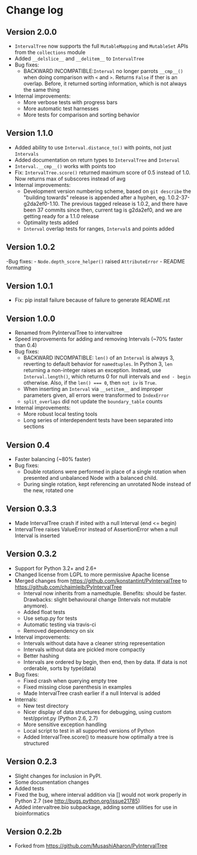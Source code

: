 Change log
==========

Version 2.0.0
-------------
- `IntervalTree` now supports the full `MutableMapping` and `MutableSet` APIs from the `collections` module
- Added `__delslice__` and `__delitem__` to `IntervalTree`
- Bug fixes:
    - BACKWARD INCOMPATIBLE:`Interval` no longer parrots `__cmp__()` when doing comparison with `<` and `>`. Returns `False` if ther is an overlap. Before, it returned sorting information, which is not always the same thing
- Internal improvements:
    - More verbose tests with progress bars
    - More automatic test harnesses
    - More tests for comparison and sorting behavior

Version 1.1.0
-------------
- Added ability to use `Interval.distance_to()` with points, not just `Intervals`
- Added documentation on return types to `IntervalTree` and `Interval`
- `Interval.__cmp__()` works with points too
- Fix: `IntervalTree.score()` returned maximum score of 0.5 instead of 1.0. Now returns max of subscores instead of avg
- Internal improvements:
    - Development version numbering scheme, based on `git describe` the "building towards" release is appended after a hyphen, eg. 1.0.2-37-g2da2ef0-1.10. The previous tagged release is 1.0.2, and there have been 37 commits since then, current tag is g2da2ef0, and we are getting ready for a 1.1.0 release
    - Optimality tests added
    - `Interval` overlap tests for ranges, `Interval`s and points added

Version 1.0.2
-------------
-Bug fixes:
    - `Node.depth_score_helper()` raised `AttributeError`
    - README formatting

Version 1.0.1
-------------
- Fix: pip install failure because of failure to generate README.rst

Version 1.0.0
-------------
- Renamed from PyIntervalTree to intervaltree
- Speed improvements for adding and removing Intervals (~70% faster than 0.4)
- Bug fixes:
    - BACKWARD INCOMPATIBLE: `len()` of an `Interval` is always 3, reverting to default behavior for `namedtuples`. In Python 3, `len` returning a non-integer raises an exception. Instead, use `Interval.length()`, which returns 0 for null intervals and `end - begin` otherwise. Also, if the `len() === 0`, then `not iv` is `True`.
    - When inserting an `Interval` via `__setitem__` and improper parameters given, all errors were transformed to `IndexError`
    - `split_overlaps` did not update the `boundary_table` counts
- Internal improvements:
    - More robust local testing tools
    - Long series of interdependent tests have been separated into sections

Version 0.4
-------------

- Faster balancing (~80% faster)
- Bug fixes:
    - Double rotations were performed in place of a single rotation when presented and unbalanced Node with a balanced child.
    - During single rotation, kept referencing an unrotated Node instead of the new, rotated one
      
Version 0.3.3
-------------

- Made IntervalTree crash if inited with a null Interval (end <= begin)
- IntervalTree raises ValueError instead of AssertionError when a null Interval is inserted 

Version 0.3.2
-------------

- Support for Python 3.2+ and 2.6+
- Changed license from LGPL to more permissive Apache license
- Merged changes from https://github.com/konstantint/PyIntervalTree to
    https://github.com/chaimleib/PyIntervalTree
    - Interval now inherits from a namedtuple. Benefits: should be faster.
        Drawbacks: slight behavioural change (Intervals not mutable anymore).
    - Added float tests
    - Use setup.py for tests
    - Automatic testing via travis-ci
    - Removed dependency on six
- Interval improvements:
    - Intervals without data have a cleaner string representation
    - Intervals without data are pickled more compactly
    - Better hashing
    - Intervals are ordered by begin, then end, then by data. If data is not
        orderable, sorts by type(data)
- Bug fixes:
    - Fixed crash when querying empty tree
    - Fixed missing close parenthesis in examples
    - Made IntervalTree crash earlier if a null Interval is added
- Internals:
    - New test directory
    - Nicer display of data structures for debugging, using custom
        test/pprint.py (Python 2.6, 2.7)
    - More sensitive exception handling
    - Local script to test in all supported versions of Python
    - Added IntervalTree.score() to measure how optimally a tree is structured

Version 0.2.3
-------------

- Slight changes for inclusion in PyPI.
- Some documentation changes
- Added tests
- Fixed the bug, where interval addition via [] would not work properly 
    in Python 2.7 (see http://bugs.python.org/issue21785)
- Added intervaltree.bio subpackage, adding some utilities for use in bioinformatics
    
Version 0.2.2b
--------------

- Forked from https://github.com/MusashiAharon/PyIntervalTree
